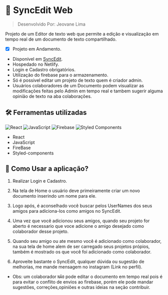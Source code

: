 # :page_facing_up: SyncEdit Web

> Desenvolvido Por: Jeovane Lima  

Projeto de um Editor de texto web que permite a edição e visualização em tempo real de um documento de texto compartilhado.


-  [x]  Projeto em Andamento.
* Disponível em [SyncEdit](https://sync-edit.netlify.app/).
* Hospedado no Netlify.
* Login e Cadastro obrigatórios.
* Utilização do firebase para o armazenamento.
* Só é possivel editar um projeto de texto quem é criador admin.
* Usuários colaboradores de um Documento podem visualizar as modificações feitas pelo Admin em tempo real e tambem sugerir alguma opinião de texto na aba colaborações. 


## :hammer_and_wrench: Ferramentas utilizadas
![React](https://img.shields.io/badge/react-%2320232a.svg?style=for-the-badge&logo=react&logoColor=%2361DAFB)
![JavaScript](https://img.shields.io/badge/JavaScript-F7DF1E?style=for-the-badge&logo=javascript&logoColor=black)
![Firebase](https://img.shields.io/badge/firebase-000?style=for-the-badge&logo=firebase&logoColor=ffca28)
![Styled Components](https://img.shields.io/badge/styled--components-DB7093?style=for-the-badge&logo=styled-components&logoColor=white)

* React
* JavaScript
* FireBase
* Styled-components

 ## :pushpin: Como Usar a aplicação?


 1. Realizar Login e Cadastro.

 2. Na tela de Home o usuário deve primeiramente criar um novo documento inserindo um nome para ele.

 3. Logo após, é aconselhado você buscar pelos UserNames dos seus amigos para adiciona-los como amigos no SyncEdit.

 4. Uma vez que você adicionou seus amigos, quando seu projeto for aberto é necessario que voce adicione o amigo desejado como colaborador desse projeto.

 5. Quando seu amigo ou ate mesmo você é adicionado como colaborador, na sua tela de home alem de ser carregado seus projetos própios, também é mostrado os que você foi adicionado como colaborador.

 6. Aproveite bastante o SyncEdit, qualquer dúvida ou sugestão de melhorias, me mande mensagem no instagram (Link no perfil).

 * Obs: um colaborador ``NÃ0`` pode editar o documento em tempo real pois é para evitar o conflito de envios ao firebase, porém ele pode mandar sugestões, correções,opiniões e outras ideias na seção contribuir.



 

